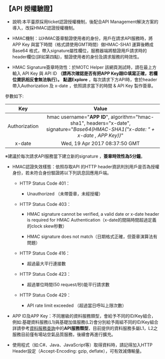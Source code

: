 ## 【API 授權驗證】


-  說明:本平臺原採用ticket認證授權機制，後配合API Management解決方案的導入，改採HMAC認證授權機制。

- HMAC機制：以HMAC簽章驗證使用者的身份，用戶在請求API服務時，將APP Key 與當下時間（格式請使用GMT時間）做HMAC-SHA1 運算後轉成Base64 格式，帶入signature屬性欄位，服務器端將驗證用戶請求時的header欄位(詳如第四點)，驗證使用者的身份及請求服務的時效性。

- HMAC Signature簽章時效性：於MOTC Helper 該網頁測試時，請在最上方輸入 API Key 與 API ID 
**（請再次確認是否有把APP Key跟ID填寫正確，若欄位資訊相反會無法執行）。** **點選Explore** ，每次請求下方API時，會於header 帶入Authorization 及 x-date ，依照請求當下的時間 & API Key 製作簽章。

參數如下:

|  Key  |  Value  |
| :--: | :--------: |
|  Authorization  | hmac username="**APP ID**", algorithm="hmac-sha1", headers="x-date", signature="*Base64(HMAC-SHA1("x-date: " + x-date , APP Key))*" |
| x-date  |    Wed, 19 Apr 2017 08:37:50 GMT    |


※建議於每次請求API服務當下建立新的signature ，**簽章時效性為5分鐘**。


- HMAC認證失效樣態：依照存取API 的HTTP header資訊判別用戶是否為授權身份，若未符合身份驗證將以下列訊息回應用戶端。


   +   HTTP Status Code 401：
    
        -	 Unauthorized （未帶簽章，未經授權）
        
   +   HTTP Status Code 403：

        -	 HMAC signature cannot be verified, a valid date or x-date header 
             is required for HMAC Authentication（x-date的間隔時間超過定義的clock skew秒數）    

        -	 HMAC signature does not match（日期格式正確，但簽章演算法有問題）
                
   +   HTTP Status Code 416：
    
        -	 超過最大平行連接數
        
   +   HTTP Status Code 423：
    
        -	 超過單位時間(50 request/秒)能平行請求數
        
   +   HTTP Status Code 429：

        -	 API rate limit exceeded （超過當日呼叫上限次數）
        
        

-  APP ID及APP Key：不同層級的資料服務類型，會給予不同的ID/Key組合，例如:基礎資料服務(L1)與基礎加值服務(L2)會分別給予兩組不同的ID/Key組合詳請參考[資料服務查詢](https://ptx.transportdata.tw/PTX/Service)中的**API服務類型**，目前提供的資料服務多屬L1，L2之服務目前僅有場站空氣品質服務，後續會再進行擴充。

-  使用程式（如:C#、Java、JavaScript等）取得資料時，請記得加入HTTP Header設定（Accept-Encoding: gzip, deflate），可有效減傳輸量。
